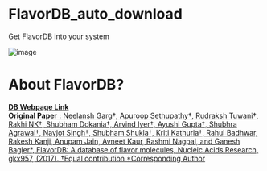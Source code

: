 # FlavorDB_auto_download
 Get FlavorDB into your system

![image](https://user-images.githubusercontent.com/50568142/101276832-1db65000-37f3-11eb-8980-c3697687224b.png)

# About FlavorDB?
 [**DB Webpage Link**](https://cosylab.iiitd.edu.in/flavordb/)</br>
 [**Original Paper** : Neelansh Garg†, Apuroop Sethupathy†, Rudraksh Tuwani†, Rakhi NK†, Shubham Dokania†, Arvind Iyer†, Ayushi Gupta†, Shubhra Agrawal†, Navjot Singh†, Shubham Shukla†, Kriti   Kathuria†, Rahul Badhwar, Rakesh Kanji, Anupam Jain, Avneet Kaur, Rashmi Nagpal, and Ganesh Bagler*, FlavorDB: A database of flavor molecules, Nucleic Acids Research, gkx957, (2017). †Equal contribution *Corresponding Author](https://academic.oup.com/nar/article/46/D1/D1210/4559748)
